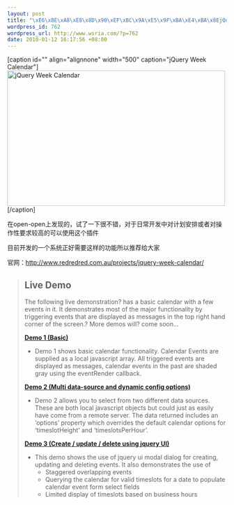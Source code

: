 ```yaml
--- 
layout: post
title: "\xE6\x8E\xA8\xE8\x8D\x90\xEF\xBC\x9A\xE5\x9F\xBA\xE4\xBA\x8EjQuery\xE5\xBC\x80\xE5\x8F\x91\xE4\xBB\xBFGoogle Calendar(jQuery Week Calendar)"
wordpress_id: 762
wordpress_url: http://www.wsria.com/?p=762
date: 2010-01-12 16:17:56 +08:00
---
```

[caption id="" align="alignnone" width="500" caption="jQuery Week Calendar"]<img title="jQuery Week Calendar" src="http://www.redredred.com.au/wp-content/uploads/2009/05/calendar.jpg" alt="jQuery Week Calendar" width="500" height="310" />[/caption]

在open-open上发现的，试了一下很不错，对于日常开发中对计划安排或者对操作性要求较高的可以使用这个插件

目前开发的一个系统正好需要这样的功能所以推荐给大家

官网：<a href="http://www.redredred.com.au/projects/jquery-week-calendar/">http://www.redredred.com.au/projects/jquery-week-calendar/</a>
<blockquote>
<h2>Live Demo</h2>
The following live demonstration? has a basic calendar with a few events in it. It demonstrates most of the major functionality by triggering events that are displayed as messages in the top right hand corner of the screen.? More demos will? come soon…

<strong><a href="http://jquery-week-calendar.googlecode.com/svn/trunk/jquery.weekcalendar/weekcalendar.html">Demo 1 (Basic)</a></strong>

<strong> </strong>
<ul>
	<li>Demo 1 shows basic calendar functionality. Calendar Events are supplied as a local javascript array. All triggered events are displayed as messages, calendar events in the past are shaded gray using the eventRender callback.</li>
</ul>
<strong><a href="http://jquery-week-calendar.googlecode.com/svn/trunk/jquery.weekcalendar/weekcalendar_demo_2.html">Demo 2 (Multi data-source and dynamic config options)</a></strong>

<strong> </strong>
<ul>
	<li>Demo 2 allows you to select from two different data sources. These are both local javascript objects but could just as easily have come from a remote server. The data returned includes an ‘options’ property which overrides the default calendar options for ‘timeslotHeight’ and ‘timeslotsPerHour’.</li>
</ul>
<strong><a href="http://jquery-week-calendar.googlecode.com/svn/trunk/jquery.weekcalendar/full_demo/weekcalendar_full_demo.html">Demo 3 (Create / update / delete using jquery UI)</a></strong>

<strong> </strong>
<ul>
	<li>This demo shows the use of jquery ui modal dialog for creating, updating and deleting events. It also demonstrates the use of
<ul>
	<li>Staggered overlapping events</li>
	<li>Querying the calendar for valid timeslots for a date to populate calendar event form select fields</li>
	<li>Limited display of timeslots based on business hours</li>
</ul>
</li>
</ul>
</blockquote>
